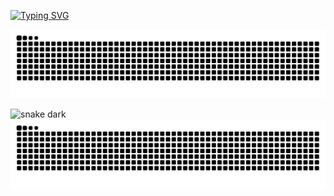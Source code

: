 [![Typing SVG](https://readme-typing-svg.demolab.com?font=Fira+Code&pause=1000&color=0E3140&center=%E9%94%99%E8%AF%AF%E7%9A%84&vCenter=%E9%94%99%E8%AF%AF%E7%9A%84&multiline=true&repeat=%E7%9C%9F%E7%9A%84&random=%E9%94%99%E8%AF%AF%E7%9A%84&width=435&height=70&lines=Hi+there+%F0%9F%91%8B+welcome%EF%BC%81;we+talking+in+Code+ok%3F)](https://git.io/typing-svg)

![Jinxiuprospect's github activity graph](https://raw.githubusercontent.com/jinxiuprospect/jinxiuprospect/output/github-contribution-grid-snake.svg)

![snake dark](https://raw.githubusercontent.com/jinxiuprospect/jinxiuprospect/output/github-contribution-grid-snake-dark.svg#gh-dark-mode-only)
![snake light](https://raw.githubusercontent.com/jinxiuprospect/jinxiuprospect/output/github-contribution-grid-snake.svg#gh-light-mode-only)
